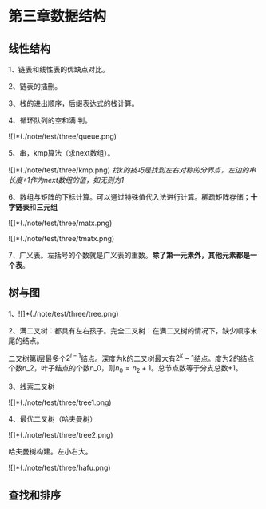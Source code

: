 # 第三章数据结构

## 线性结构

1、链表和线性表的优缺点对比。

2、链表的插删。

3、栈的进出顺序，后缀表达式的栈计算。

4、循环队列的空和满 判。

![]*(./note/test/three/queue.png)

5、串，kmp算法（求next数组）。

![]*(./note/test/three/kmp.png)
*找k的技巧是找到左右对称的分界点，左边的串长度+1作为next数组的值，如无则为1*

6、数组与矩阵的下标计算。可以通过特殊值代入法进行计算。稀疏矩阵存储；**十字链表**和**三元组**

![]*(./note/test/three/matx.png)

![]*(./note/test/three/tmatx.png)

7、广义表。左括号的个数就是广义表的重数。**除了第一元素外，其他元素都是一个表**。

## 树与图

1、![]*(./note/test/three/tree.png)

2、满二叉树：都具有左右孩子。完全二叉树：在满二叉树的情况下，缺少顺序末尾的结点。

二叉树第i层最多个$2^{i-1}$结点。深度为k的二叉树最大有$2^k - 1$结点。度为2的结点个数n_2，叶子结点的个数n_0，则$n_0 = n_2 + 1$。总节点数等于分支总数+1。

3、线索二叉树

![]*(./note/test/three/tree1.png)

4、最优二叉树（哈夫曼树）

![]*(./note/test/three/tree2.png)

哈夫曼树构建。左小右大。

![]*(./note/test/three/hafu.png)

## 查找和排序